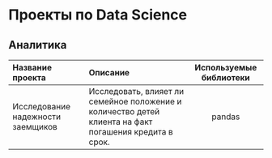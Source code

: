 # Проекты по Data Science
## Аналитика
|Название проекта|Описание|Используемые библиотеки|
|:---------------|:-------|:---------------------:|
|Исследование надежности заемщиков|Исследовать, влияет ли семейное положение и количество детей клиента на факт погашения кредита в срок.|pandas|
